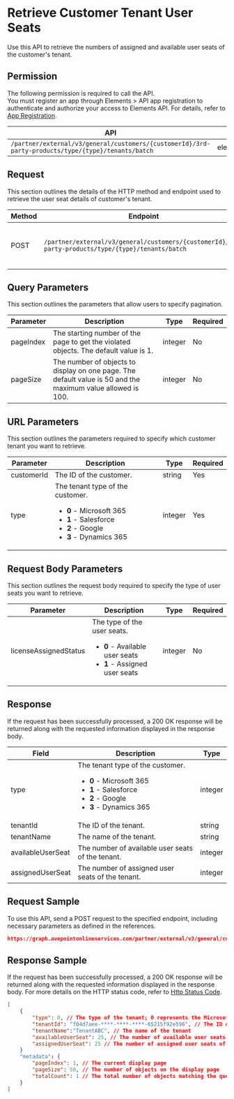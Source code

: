 # Retrieve Customer Tenant User Seats

Use this API to retrieve the numbers of assigned and available user seats of the customer's tenant.

 ## Permission

The following permission is required to call the API.  
You must register an app through Elements > API app registration to authenticate and authorize your access to Elements API. For details, refer to [App Registration](../../../elements/register-app.md).

| API | Permission  |
|-----------|--------|
| `/partner/external/v3/general/customers/{customerId}/3rd-party-products/type/{type}/tenants/batch`|elements.license.read.all|  

## Request

This section outlines the details of the HTTP method and endpoint used to retrieve the user seat details of customer's tenant.

| Method | Endpoint | Description |
|-----------|--------|------------|
| POST | `/partner/external/v3/general/customers/{customerId}/3rd-party-products/type/{type}/tenants/batch` | Retrieve the user seat details of customer's tenant.|
 
## Query Parameters

This section outlines the parameters that allow users to specify pagination.

| Parameter | Description | Type | Required |
| --- | --- | --- | --- |
| pageIndex | The starting number of the page to get the violated objects. The default value is 1. | integer | No |
| pageSize | The number of objects to display on one page. The default value is 50 and the maximum value allowed is 100. | integer | No |

## URL Parameters

This section outlines the parameters required to specify which customer tenant you want to retrieve.

| Parameter | Description | Type | Required |
| --- | --- | --- | --- |
| customerId | The ID of the customer.    | string | Yes |
| type | The tenant type of the customer.<ul><li>**0** - Microsoft 365</li><li>**1** - Salesforce</li><li>**2** - Google</li><li>**3** - Dynamics 365</li></ul> | integer    | Yes |

## Request Body Parameters

This section outlines the request body required to specify the type of user seats you want to retrieve.

| Parameter | Description | Type | Required |
| --- | --- | --- | --- |
| licenseAssignedStatus | The type of the user seats.<ul><li>**0** - Available user seats</li><li>**1** - Assigned user seats</li></ul> | integer    | No |

## Response

If the request has been successfully processed, a 200 OK response will be returned along with the requested information displayed in the response body.
 
| Field | Description | Type |
| --- | --- | --- |
| type | The tenant type of the customer.<ul><li>**0** - Microsoft 365</li><li>**1** - Salesforce</li><li>**2** - Google</li><li>**3** - Dynamics 365</li></ul> | integer    | Yes |
| tenantId                | The ID of the tenant.                                | string |
| tenantName              | The name of the tenant.                                | string |
| availableUserSeat | The number of available user seats of the tenant.                 | integer |
| assignedUserSeat  | The number of assigned user seats of the tenant.                  | integer |

## Request Sample
To use this API, send a POST request to the specified endpoint, including necessary parameters as defined in the references.
```json
https://graph.avepointonlineservices.com/partner/external/v3/general/customers/f162****-b9d4-****-a165-97db****fc15/3rd-party-products/type/0/tenants/batch
```
 
## Response Sample
If the request has been successfully processed, a 200 OK response will be returned along with the requested information displayed in the response body.
For more details on the HTTP status code, refer to [Http Status Code](../../Use-AvePoint-Graph-API.md#http-status-code).
```json
[
    {
        "type": 0, // The type of the tenant; 0 represents the Microsoft 365 tenant
        "tenantId": "f04d7aee-****-****-****-65215f92e596", // The ID of the tenant
        "tenantName":"TenantABC", // The name of the tenant
        "availableUserSeat": 25, // The number of available user seats of the tenant
        "assignedUserSeat": 25 // The number of assigned user seats of the tenant
    }
    "metadata": {
        "pageIndex": 1, // The current display page
        "pageSize": 50, // The number of objects on the display page
        "totalCount": 1 // The total number of objects matching the query parameters
    }
]
```